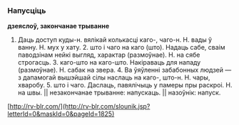 ### Напусціць
**дзеяслоў, закончанае трыванне**

1. Даць доступ куды-н. вялікай колькасці каго-, чаго-н. Н. вады ў ванну. Н. мух у хату. 2. што і чаго на каго (што). Надаць сабе, сваім паводзінам нейкі выгляд, характар (размоўнае). Н. на сябе строгасць. З. каго-што на каго-што. Накіраваць для нападу (размоўнае). Н. сабак на звера. 4. Ва ўяўленні забабонных людзей — з дапамогай вышэйшай сілы наслаць на каго-, што-н. Н. чары, хваробу. 5. што і чаго. Даслаць, павялічыць у памеры пры раскроі. Н. на швы. || незакончанае трыванне: напускаць. || назоўнік: напуск.

<a rel="author">[http://rv-blr.com/](http://rv-blr.com/slounik.jsp?letterId=0&maskId=0&pageId=1825)</a>
